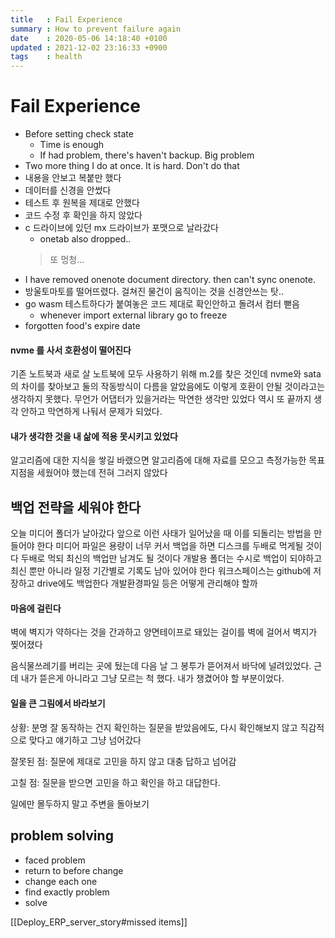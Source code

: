 ```yaml
---
title   : Fail Experience
summary : How to prevent failure again
date    : 2020-05-06 14:18:40 +0100
updated : 2021-12-02 23:16:33 +0900
tags    : health
---
```


# Fail Experience
- Before setting check state
    - Time is enough
    - If had problem, there's haven't backup. Big problem
- Two more thing I do at once. It is hard. Don't do that
- 내용을 안보고 복붙만 했다
- 데이터를 신경을 안썼다
- 테스트 후 원복을 제대로 안했다
- 코드 수정 후 확인을 하지 않았다
- c 드라이브에 있던 mx 드라이브가 포맷으로 날라갔다
    - onetab also dropped..
    > 또 멍청...
- I have removed onenote document directory. then can't sync onenote.
- 방울토마토를 떨어뜨렸다. 걸쳐진 물건이 움직이는 것을 신경안쓰는 탓..
- go wasm 테스트하다가 붙여놓은 코드 제대로 확인안하고 돌려서 컴터 뻗음
    - whenever import external library go to freeze
- forgotten food's expire date

#### nvme 를 사서 호환성이 떨어진다
기존 노트북과 새로 살 노트북에 모두 사용하기 위해 m.2를 찾은 것인데
nvme와 sata의 차이를 찾아보고 둘의 작동방식이 다름을 알았음에도 이렇게 호환이
안될 것이라고는 생각하지 못했다. 무언가 어댑터가 있을거라는 막연한 생각만 있었다
역시 또 끝까지 생각 안하고 막연하게 나둬서 문제가 되었다.

#### 내가 생각한 것을 내 삶에 적용 못시키고 있었다
알고리즘에 대한 지식을 쌓길 바랬으면
알고리즘에 대해 자료를 모으고
측정가능한 목표지점을 세웠어야 했는데 전혀 그러지 않았다

## 백업 전략을 세워야 한다
오늘 미디어 폴더가 날아갔다
앞으로 이런 사태가 일어났을 때 이를 되돌리는 방법을 만들어야 한다
미디어 파일은 용량이 너무 커서 백업을 하면 디스크를 두배로 먹게될 것이다
두배로 먹되 최신의 백업만 남겨도 될 것이다
개발용 폴더는 수시로 백업이 되야하고 최신 뿐만 아니라 일정 기간별로 기록도 남아 있어야 한다
워크스페이스는 github에 저장하고 drive에도 백업한다
개발환경파일 등은 어떻게 관리해야 할까

#### 마음에 걸린다
벽에 벽지가 약하다는 것을 간과하고 양면테이프로 돼있는 걸이를 벽에 걸어서 벽지가 찢어졌다

음식물쓰레기를 버리는 곳에 뒀는데 다음 날 그 봉투가 뜯어져서 바닥에 널려있었다. 근데 내가 뜯은게 아니라고 그냥 모르는 척 했다. 내가 챙겼어야 할 부분이었다.

#### 일을 큰 그림에서 바라보기
상황: 분명 잘 동작하는 건지 확인하는 질문을 받았음에도, 다시 확인해보지 않고 직감적으로 맞다고 얘기하고 그냥 넘어갔다

잘못된 점: 질문에 제대로 고민을 하지 않고 대충 답하고 넘어감

고칠 점: 질문을 받으면 고민을 하고 확인을 하고 대답한다.

일에만 몰두하지 말고 주변을 돌아보기

## problem solving
- faced problem
- return to before change
- change each one
- find exactly problem
- solve

[[Deploy_ERP_server_story#missed items]]

